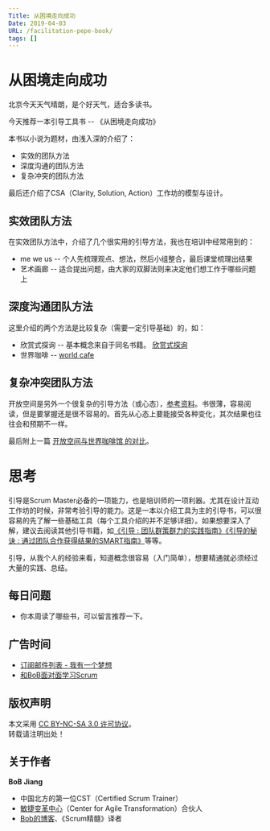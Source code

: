 ```yaml
---
Title: 从困境走向成功
Date: 2019-04-03
URL: /facilitation-pepe-book/ 
tags: []
---
```


# 从困境走向成功
北京今天天气晴朗，是个好天气，适合多读书。

今天推荐一本引导工具书 -- 《从困境走向成功》

本书以小说为题材，由浅入深的介绍了：

- 实效的团队方法
- 深度沟通的团队方法
- 复杂冲突的团队方法

最后还介绍了CSA（Clarity, Solution, Action）工作坊的模型与设计。

## 实效团队方法
在实效团队方法中，介绍了几个很实用的引导方法，我也在培训中经常用到的：

- me we us -- 个人先梳理观点、想法，然后小组整合，最后课堂梳理出结果
- 艺术画廊 -- 适合提出问题，由大家的双脚法则来决定他们想工作于哪些问题上

## 深度沟通团队方法
这里介绍的两个方法是比较复杂（需要一定引导基础）的，如：

- 欣赏式探询 -- 基本概念来自于同名书籍。 [欣赏式探询](https://book.douban.com/subject/2343986/)
- 世界咖啡 -- [world cafe](https://en.wikipedia.org/wiki/World_caf%C3%A9)

## 复杂冲突团队方法
开放空间是另外一个很复杂的引导方法（或心态），[参考资料](https://www.amazon.cn/dp/B00VKIJG4W)。书很薄，容易阅读，但是要掌握还是很不容易的。首先从心态上要能接受各种变化，其次结果也往往会和预期不一样。

最后附上一篇 [开放空间与世界咖啡馆 的对比](http://www.epochtimes.com/gb/8/3/1/n2028560.htm)。

# 思考

引导是Scrum Master必备的一项能力，也是培训师的一项利器。尤其在设计互动工作坊的时候，非常考验引导的能力。这是一本以介绍工具为主的引导书，可以很容易的先了解一些基础工具（每个工具介绍的并不足够详细）。如果想要深入了解，建议去阅读其他引导书籍，如[《引导 : 团队群策群力的实践指南》](https://book.douban.com/subject/6510137/)[《引导的秘诀 : 通过团队合作获得结果的SMART指南》](https://book.douban.com/subject/25899338/)等等。

引导，从我个人的经验来看，知道概念很容易（入门简单），想要精通就必须经过大量的实践、总结。

## 每日问题

- 你本周读了哪些书，可以留言推荐一下。

## 广告时间

- [订阅邮件列表 - 我有一个梦想](https://tinyletter.com/bobjiang)
- [和BoB面对面学习Scrum](https://appmopev1px9533.h5.xiaoeknow.com/homepage) 

## 版权声明

本文采用 [CC BY-NC-SA 3.0 许可协议](https://creativecommons.org/licenses/by-nc-sa/3.0/deed.zh)。  
转载请注明出处！

## 关于作者

**BoB Jiang**

- 中国北方的第一位CST（Certified Scrum Trainer）  
- [敏捷变革中心](https://www.c4at.cn/)（Center for Agile Transformation）合伙人  
- [Bob的博客](http://www.bobjiang.com)、《Scrum精髓》译者
